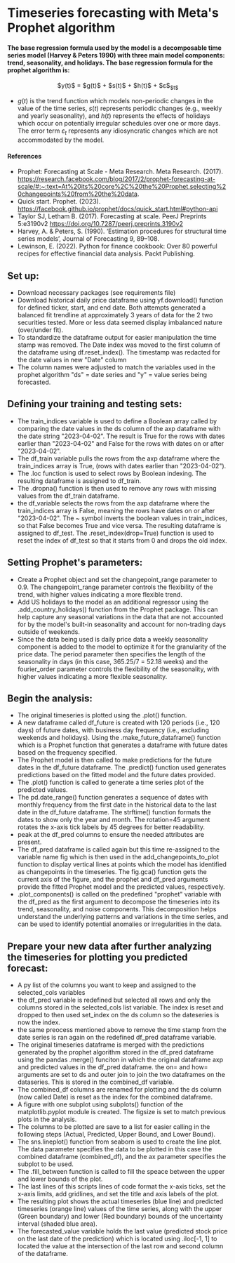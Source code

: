 # Timeseries forecasting with Meta's Prophet algorithm
#### The base regression formula used by the model is a decomposable time series model (Harvey & Peters 1990) with three main model components: trend, seasonality, and holidays. The base regression formula for the prophet algorithm is: 
<p align="center">
$y(t)$ = $g(t)$ + $s(t)$ + $h(t)$ + $ε$<sub>$t$</sub>
</p>

* $g(t)$ is the trend function which models non-periodic changes in the value of the
time series, $s(t)$ represents periodic changes (e.g., weekly and yearly seasonality), and
$h(t)$ represents the effects of holidays which occur on potentially irregular schedules over
one or more days. The error term $ε$<sub>$t$</sub> represents any idiosyncratic changes which are not
accommodated by the model.
#### References
* Prophet: Forecasting at Scale - Meta Research. Meta Research. (2017). https://research.facebook.com/blog/2017/2/prophet-forecasting-at-scale/#:~:text=At%20its%20core%2C%20the%20Prophet,selecting%20changepoints%20from%20the%20data. 
* Quick start. Prophet. (2023). https://facebook.github.io/prophet/docs/quick_start.html#python-api 
* Taylor SJ, Letham B. (2017). Forecasting at scale. PeerJ Preprints 5:e3190v2 https://doi.org/10.7287/peerj.preprints.3190v2
* Harvey, A. & Peters, S. (1990). ‘Estimation procedures for structural time series models’, Journal of Forecasting 9, 89–108.
* Lewinson, E. (2022). Python for finance cookbook: Over 80 powerful recipes for effective financial data analysis. Packt Publishing.

## Set up:
* Download necessary packages (see requirements file)
* Download historical daily price dataframe using yf.download() function for defined ticker, start, and end date. Both attempts generated a balanced fit trendline at approximately 3 years of data for the 2 two securities tested. More or less data seemed display imbalanced nature (over/under fit).
* To standardize the dataframe output for easier manipulation the time stamp was removed. The Date index was moved to the first column of the dataframe using df.reset_index(). The timestamp was redacted for the date values in new "Date" column
* The column names were adjusted to match the variables used in the prophet algorithm "ds" = date series and "y" = value series being forecasted.

## Defining your training and testing sets:
* The train_indices variable is used to define a Boolean array called by comparing the date values in the ds column of the axp dataframe with the date string "2023-04-02". The result is True for the rows with dates earlier than "2023-04-02" and False for the rows with dates on or after "2023-04-02".
* The df_train variable pulls the rows from the axp dataframe where the train_indices array is True, (rows with dates earlier than "2023-04-02"). 
* The .loc function is used to select rows by Boolean indexing. The resulting dataframe is assigned to df_train. 
* The .dropna() function is then used to remove any rows with missing values from the df_train dataframe.
* the df_variable selects the rows from the axp dataframe where the train_indices array is False, meaning the rows have dates on or after "2023-04-02". The ~ symbol inverts the boolean values in train_indices, so that False becomes True and vice versa. The resulting dataframe is assigned to df_test. The .reset_index(drop=True) function is used to reset the index of df_test so that it starts from 0 and drops the old index.

## Setting Prophet's parameters:
* Create a Prophet object and set the changepoint_range parameter to 0.9. The changepoint_range parameter controls the flexibility of the trend, with higher values indicating a more flexible trend.
* Add US holidays to the model as an additional regressor using the .add_country_holidays() function from the Prophet package. This can help capture any seasonal variations in the data that are not accounted for by the model's built-in seasonality and account for non-trading days outside of weekends.
* Since the data being used is daily price data a weekly seasonality component is added to the model to optimize it for the granularity of the price data. The period parameter then specifies the length of the seasonality in days (in this case, 365.25/7 = 52.18 weeks) and the fourier_order parameter controls the flexibility of the seasonality, with higher values indicating a more flexible seasonality.

## Begin the analysis:
* The original timeseries is plotted using the .plot() function.
* A new dataframe called df_future is created with 120 periods (i.e., 120 days) of future dates, with business day frequency (i.e., excluding weekends and holidays). Using the .make_future_dataframe() function which is a Prophet function that generates a dataframe with future dates based on the frequency specified.
* The Prophet model is then called to make predictions for the future dates in the df_future dataframe. The .predict() function used generates predictions based on the fitted model and the future dates provided.
* The .plot() function is called to generate a time series plot of the predicted values.
* The pd.date_range() function generates a sequence of dates with monthly frequency from the first date in the historical data to the last date in the df_future dataframe. The strftime() function formats the dates to show only the year and month. The rotation=45 argument rotates the x-axis tick labels by 45 degrees for better readability.
* peak at the df_pred columns to ensure the needed attributes are present.
* The df_pred dataframe is called again but this time re-assigned to the variable name fig which is then used in the add_changepoints_to_plot function to display vertical lines at points which the model has identified as changepoints in the timeseries. The fig.gca() function gets the current axis of the figure, and the prophet and df_pred arguments provide the fitted Prophet model and the predicted values, respectively.
* .plot_components() is called on the predefined "prophet" variable with the df_pred as the first argument to decompose the timeseries into its trend, seasonality, and noise components. This decomposition helps understand the underlying patterns and variations in the time series, and can be used to identify potential anomalies or irregularities in the data.

## Prepare your new data after further analyzing the timeseries for plotting you predicted forecast: 
* A py list of the columns you want to keep and assigned to the selected_cols variables
* the df_pred variable is redefined but selected all rows and only the columns stored in the selected_cols list variable. The index is reset and dropped to then used set_index on the ds column so the dateseries is now the index.
* the same preocess mentioned above to remove the time stamp from the date series is ran again on the redefined df_pred dataframe variable. 
* The original timeseries dataframe is merged with the predictions generated by the prophet algorithm stored in the df_pred dataframe using the pandas .merge() funciton in which the original dataframe axp and predicted values in the df_pred dataframe. the on= and how= arguments are set to ds and outer join to join the two dataframes on the dataseries. This is stored in the combined_df variable. 
* The combined_df columns are renamed for plotting and the ds column (now called Date) is reset as the index for the combined dataframe. 
* A figure with one subplot using subplots() function of the matplotlib.pyplot module is created. The figsize is set to match previous plots in the analysis.
* The columns to be plotted are save to a list for easier calling in the following steps (Actual, Predicted, Upper Bound, and Lower Bound). 
* The sns.lineplot() function from seaborn is used to create the line plot. The data parameter specifies the data to be plotted in this case the combined dataframe (combined_df), and the ax parameter specifies the subplot to be used.
* The .fill_between function is called to fill the speace between the upper and lower bounds of the plot. 
* The last lines of this scripts lines of code format the x-axis ticks, set the x-axis limits, add gridlines, and set the title and axis labels of the plot.
* The resulting plot shows the actual timeseries (blue line) and predicted timeseries (orange line) values of the time series, along with the upper (Green boundary) and lower (Red boundary) bounds of the uncertainty interval (shaded blue area). 
* The forecasted_value variable holds the last value (predicted stock price on the last date of the prediction) which is located using .iloc[-1, 1] to located the value at the intersection of the last row and second column of the dataframe.
